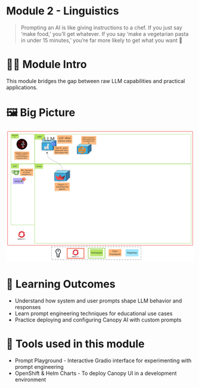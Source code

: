 # Module 2 - Linguistics

> Prompting an AI is like giving instructions to a chef. If you just say ‘make food,’ you’ll get whatever. If you say ‘make a vegetarian pasta in under 15 minutes,’ you’re far more likely to get what you want 🍝

# 🧑‍🍳 Module Intro

This module bridges the gap between raw LLM capabilities and practical applications.

# 🖼️ Big Picture
![big-picture-canopy.jpg](images/big-picture-canopy.jpg)

# 🔮 Learning Outcomes

* Understand how system and user prompts shape LLM behavior and responses
* Learn prompt engineering techniques for educational use cases
* Practice deploying and configuring Canopy AI with custom prompts

# 🔨 Tools used in this module

* Prompt Playground - Interactive Gradio interface for experimenting with prompt engineering
* OpenShift & Helm Charts - To deploy Canopy UI in a development environment

